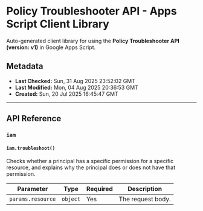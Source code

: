 # Policy Troubleshooter API - Apps Script Client Library

Auto-generated client library for using the **Policy Troubleshooter API (version: v1)** in Google Apps Script.

## Metadata

- **Last Checked:** Sun, 31 Aug 2025 23:52:02 GMT
- **Last Modified:** Mon, 04 Aug 2025 20:36:53 GMT
- **Created:** Sun, 20 Jul 2025 16:45:47 GMT



---

## API Reference

### `iam`

#### `iam.troubleshoot()`

Checks whether a principal has a specific permission for a specific resource, and explains why the principal does or does not have that permission.

| Parameter | Type | Required | Description |
|---|---|---|---|
| `params.resource` | `object` | Yes | The request body. |